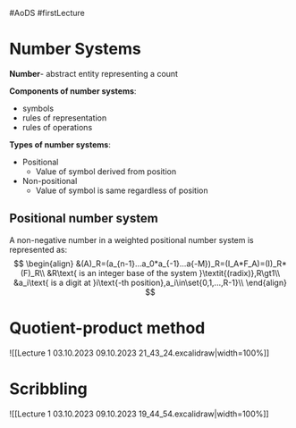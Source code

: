 #AoDS #firstLecture 

# Number Systems

**Number**- abstract entity representing a count

**Components of number systems**:
- symbols
- rules of representation
- rules of operations

**Types of number systems**:
- Positional
	- Value of symbol derived from position
- Non-positional
	- Value of symbol is same regardless of position

## Positional number system

A non-negative number in a weighted positional number system is represented as:
$$
\begin{align}
	&(A)_R=(a_{n-1}...a_0*a_{-1}...a{-M})_R=(I_A*F_A)=(I)_R*(F)_R\\
	&R\text{ is an integer base of the system }\textit{(radix)},R\gt1\\
	&a_i\text{ is a digit at }i\text{-th position},a_i\in\set{0,1,...,R-1}\\
\end{align}
$$

# Quotient-product method
![[Lecture 1 03.10.2023 09.10.2023 21_43_24.excalidraw|width=100%]]

# Scribbling
![[Lecture 1 03.10.2023 09.10.2023 19_44_54.excalidraw|width=100%]]